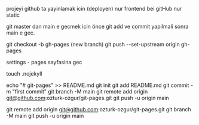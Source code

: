 projeyi github ta yayinlamak icin (deployen)
nur frontend bei gitHub nur static 

git master dan main e gecmek icin önce git add ve commit yapilmali sonra main e gec.



git checkout -b gh-pages (new branch)
git push --set-upstream origin gh-pages

settings - pages sayfasina gec

touch .nojekyll









echo "# git-pages" >> README.md
git init
git add README.md
git commit -m "first commit"
git branch -M main
git remote add origin git@github.com:ozturk-ozgur/git-pages.git
git push -u origin main


git remote add origin git@github.com:ozturk-ozgur/git-pages.git
git branch -M main
git push -u origin main

